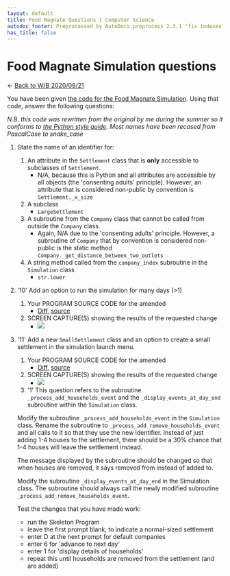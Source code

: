```yaml
---
layout: default
title: Food Magnate Questions | Computer Science
autodoc_footer: Preprocessed by AutoDocs.preprocess 2.3.1 "fix indexes" ⓒ Starwort, 2020
has_title: false
---
```


# Food Magnate Simulation questions

← [Back to W/B 2020/09/21](./index.html)

You have been given [the code for the Food Magnate Simulation](./pythonic_food_magnate_simulation.py). Using that code, answer the following questions:

*N.B. this code was rewritten from the original by me during the summer so it conforms to [the Python style guide](https://www.python.org/dev/peps/pep-0008/). Most names have been recased from PascalCase to snake_case*

1. State the name of an identifier for:
    1. An attribute in the `Settlement` class that is **only** accessible to subclasses of `Settlement`.
        - N/A, because this is Python and all attributes are accessible by all objects (the 'consenting adults' principle). However, an attribute that is considered non-public by convention is `Settlement._x_size`
    2. A subclass
        - `LargeSettlement`
    3. A subroutine from the `Company` class that cannot be called from outside the `Company` class.
        - Again, N/A due to the 'consenting adults' principle. However, a subroutine of `Company` that by convention is considered non-public is the static method `Company._get_distance_between_two_outlets`
    4. A string method called from the `company_index` subroutine in the `Simulation` class
        - `str.lower`

2. '10' Add an option to run the simulation for many days (>1)
    1. Your PROGRAM SOURCE CODE for the amended
        - [Diff](./task_1.diff), [source](./pythonic_food_magnate_simulation_task_1.py)
    2. SCREEN CAPTURE(S) showing the results of the requested change
        - <script id="asciicast-e5Cj9i2Ob9QM3zmPUkpyd1ToL" src="https://asciinema.org/a/e5Cj9i2Ob9QM3zmPUkpyd1ToL.js" async></script><noscript><a href="https://asciinema.org/a/e5Cj9i2Ob9QM3zmPUkpyd1ToL" target="_blank"><img src="https://asciinema.org/a/e5Cj9i2Ob9QM3zmPUkpyd1ToL.svg" /></a></noscript>
3. '11' Add a new `SmallSettlement` class and an option to create a small settlement in the simulation launch menu.
    1. Your PROGRAM SOURCE CODE for the amended
        - [Diff](./task_2.diff), [source](./pythonic_food_magnate_simulation_task_2.py)
    2. SCREEN CAPTURE(S) showing the results of the requested change
        - <script id="asciicast-lzwMKAPq7GPrsUgd2DZqMuQgJ" src="https://asciinema.org/a/lzwMKAPq7GPrsUgd2DZqMuQgJ.js" async></script><noscript><a href="https://asciinema.org/a/lzwMKAPq7GPrsUgd2DZqMuQgJ" target="_blank"><img src="https://asciinema.org/a/lzwMKAPq7GPrsUgd2DZqMuQgJ.svg" /></a></noscript>
    4. '1' This question refers to the subroutine `_process_add_households_event` and the `_display_events_at_day_end` subroutine within the `Simulation` class.

    Modify the subroutine `_process_add_households_event` in the `Simulation` class. Rename the subroutine to `_process_add_remove_households_event` and all calls to it so that they use the new identifier. Instead of just adding 1-4 houses to the settlement, there should be a 30% chance that 1-4 houses will leave the settlement instead.

    The message displayed by the subroutine should be changed so that when houses are removed, it says removed from instead of added to.

    Modify the subroutine `_display_events_at_day_end` in the Simulation class. The subroutine should always call the newly modified subroutine `_process_add_remove_households_event`.

    Test the changes that you have made work:
    - run the Skeleton Program
    - leave the first prompt blank, to indicate a normal-sized settlement
    - enter D at the next prompt for default companies
    - enter 6 for 'advance to next day'
    - enter 1 for 'display details of households'
    - repeat this until households are removed from the settlement (and are added)
